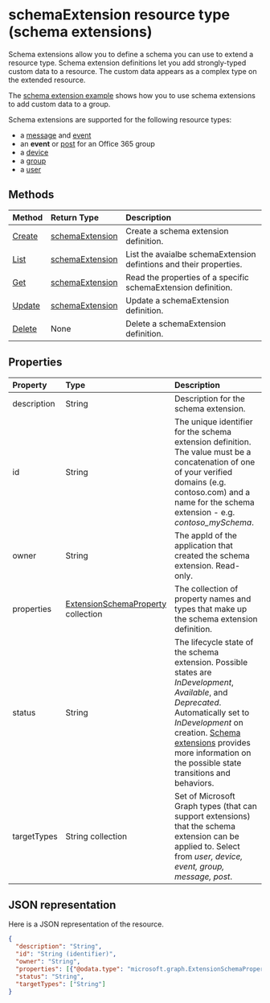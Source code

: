 # schemaExtension resource type (schema extensions)

Schema extensions allow you to define a schema you can use to extend a resource type. Schema extension definitions let you add strongly-typed custom data to a resource. The custom data appears as a complex type on the extended resource. 

The [schema extension example](../../../concepts/extensibility_schema_groups.md) shows how you to use schema extensions to add custom data to a group.

Schema extensions are supported for the following resource types:

 - a [message](message.md) and [event](event.md) 
 - an **event** or [post](post.md) for an Office 365 group
 - a [device](device.md)
 - a [group](group.md)
 - a [user](user.md)

## Methods

| Method		   | Return Type	|Description|
|:---------------|:--------|:----------|
|[Create](../api/schemaextension_post_schemaextensions.md) | [schemaExtension](schemaextension.md) |Create a schema extension definition.|
|[List](../api/schemaextension_list.md) | [schemaExtension](schemaextension.md) |List the avaialbe schemaExtension defintions and their properties.|
|[Get](../api/schemaextension_get.md) | [schemaExtension](schemaextension.md) |Read the properties of a specific schemaExtension definition.|
|[Update](../api/schemaextension_update.md) | [schemaExtension](schemaextension.md)	|Update a schemaExtension definition. |
|[Delete](../api/schemaextension_delete.md) | None |Delete a schemaExtension definition. |

## Properties
| Property	   | Type	|Description|
|:---------------|:--------|:----------|
|description|String|Description for the schema extension.|
|id|String|The unique identifier for the schema extension definition. The value must be a concatenation of one of your verified domains (e.g. contoso.com) and a name for the schema extension - e.g. *contoso_mySchema*. |
|owner|String|The appId of the application that created the schema extension. Read-only.|
|properties|[ExtensionSchemaProperty](extensionschemaproperty.md) collection|The collection of property names and types that make up the schema extension definition.|
|status|String|The lifecycle state of the schema extension. Possible states are *InDevelopment*, *Available*, and *Deprecated*. Automatically set to *InDevelopment* on creation. [Schema extensions](../../../concepts/extensibility_overview#schema-extensions) provides more information on the possible state transitions and behaviors.|
|targetTypes|String collection|Set of Microsoft Graph types (that can support extensions) that the schema extension can be applied to. Select from *user, device, event, group, message, post*.|

## JSON representation

Here is a JSON representation of the resource.

<!-- {
  "blockType": "resource",
  "optionalProperties": [

  ],
  "@odata.type": "microsoft.graph.schemaExtension"
}-->

```json
{
  "description": "String",
  "id": "String (identifier)",
  "owner": "String",
  "properties": [{"@odata.type": "microsoft.graph.ExtensionSchemaProperty"}],
  "status": "String",
  "targetTypes": ["String"]
}

```

<!-- uuid: 8fcb5dbc-d5aa-4681-8e31-b001d5168d79
2015-10-25 14:57:30 UTC -->
<!-- {
  "type": "#page.annotation",
  "description": "schemaExtension resource",
  "keywords": "",
  "section": "documentation",
  "tocPath": ""
}-->